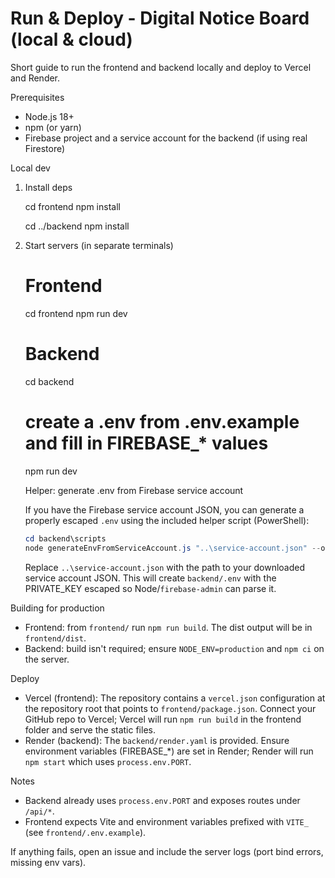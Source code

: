 # Run & Deploy - Digital Notice Board (local & cloud)

Short guide to run the frontend and backend locally and deploy to Vercel and Render.

Prerequisites
- Node.js 18+
- npm (or yarn)
- Firebase project and a service account for the backend (if using real Firestore)

Local dev

1. Install deps

   cd frontend
   npm install

   cd ../backend
   npm install

2. Start servers (in separate terminals)

   # Frontend
   cd frontend
   npm run dev

   # Backend
   cd backend
   # create a .env from .env.example and fill in FIREBASE_* values
   npm run dev

   Helper: generate .env from Firebase service account

   If you have the Firebase service account JSON, you can generate a properly escaped `.env` using the included helper script (PowerShell):

   ```powershell
   cd backend\scripts
   node generateEnvFromServiceAccount.js "..\service-account.json" --out "..\.env"
   ```

   Replace `..\service-account.json` with the path to your downloaded service account JSON. This will create `backend/.env` with the PRIVATE_KEY escaped so Node/`firebase-admin` can parse it.

Building for production

- Frontend: from `frontend/` run `npm run build`. The dist output will be in `frontend/dist`.
- Backend: build isn't required; ensure `NODE_ENV=production` and `npm ci` on the server.

Deploy

- Vercel (frontend): The repository contains a `vercel.json` configuration at the repository root that points to `frontend/package.json`. Connect your GitHub repo to Vercel; Vercel will run `npm run build` in the frontend folder and serve the static files.
- Render (backend): The `backend/render.yaml` is provided. Ensure environment variables (FIREBASE_*) are set in Render; Render will run `npm start` which uses `process.env.PORT`.

Notes
- Backend already uses `process.env.PORT` and exposes routes under `/api/*`.
- Frontend expects Vite and environment variables prefixed with `VITE_` (see `frontend/.env.example`).

If anything fails, open an issue and include the server logs (port bind errors, missing env vars).
